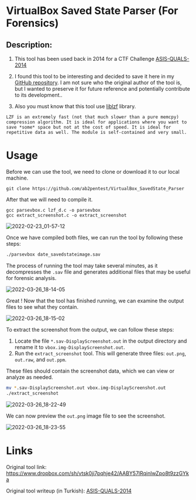 # VirtualBox Saved State Parser (For Forensics)

## Description:

1) This tool has been used back in 2014 for a CTF Challenge [ASIS-QUALS-2014](http://blog.rentjong.net/2014/05/asis-quals-2014-forensic-300.html)

2) I found this tool to be interesting and decided to save it here in my [GitHub repository](https://github.com/ab2pentest/VirtualBox_SavedState_Parser). I am not sure who the original author of the tool is, but I wanted to preserve it for future reference and potentially contribute to its development..

3) Also you must know that this tool use [liblzf](http://cvs.schmorp.de/liblzf/README) library.

```
LZF is an extremely fast (not that much slower than a pure memcpy)
compression algorithm. It is ideal for applications where you want to
save *some* space but not at the cost of speed. It is ideal for
repetitive data as well. The module is self-contained and very small.
```

# Usage

Before we can use the tool, we need to clone or download it to our local machine.

```
git clone https://github.com/ab2pentest/VirtualBox_SavedState_Parser
```

After that we will need to compile it.

```
gcc parsevbox.c lzf_d.c -o parsevbox
gcc extract_screenshot.c -o extract_screenshot
```

![2022-02-23_01-57-12](https://user-images.githubusercontent.com/84577967/160249355-6a41c043-2ad6-47e8-80d4-9a72fc799ca6.png)

Once we have compiled both files, we can run the tool by following these steps:

```bash
./parsevbox date_savedstateimage.sav
```

The process of running the tool may take several minutes, as it decompresses the `.sav` file and generates additional files that may be useful for forensic analysis.

![2022-03-26_18-14-05](https://user-images.githubusercontent.com/84577967/160250250-768abb89-af80-4540-a1f7-707a174a627f.png)

Great ! Now that the tool has finished running, we can examine the output files to see what they contain.

![2022-03-26_18-15-02](https://user-images.githubusercontent.com/84577967/160250289-6ba2e355-ce88-464d-8a25-f333e86fded9.png)

To extract the screenshot from the output, we can follow these steps:

1) Locate the file `*.sav-DisplayScreenshot.out` in the output directory and rename it to `vbox.img-DisplayScreenshot.out`.
2) Run the `extract_screenshot` tool. This will generate three files: `out.png`, `out.raw`, and `out.ppm`.

These files should contain the screenshot data, which we can view or analyze as needed.

```bash
mv *.sav-DisplayScreenshot.out vbox.img-DisplayScreenshot.out
./extract_screenshot
```

![2022-03-26_18-22-49](https://user-images.githubusercontent.com/84577967/160250508-2995723e-c1da-4696-8537-0371ed5166f8.png)

We can now preview the `out.png` image file to see the screenshot.

![2022-03-26_18-23-55](https://user-images.githubusercontent.com/84577967/160250602-aa618e08-c257-47c2-b076-167dd5e3204b.png)

# Links

Original tool link: https://www.dropbox.com/sh/vtsk0ji7pqhje42/AABY57lRqinlwZpo8t9zzGYka

Original tool writeup (in Turkish): [ASIS-QUALS-2014](http://blog.rentjong.net/2014/05/asis-quals-2014-forensic-300.html)

